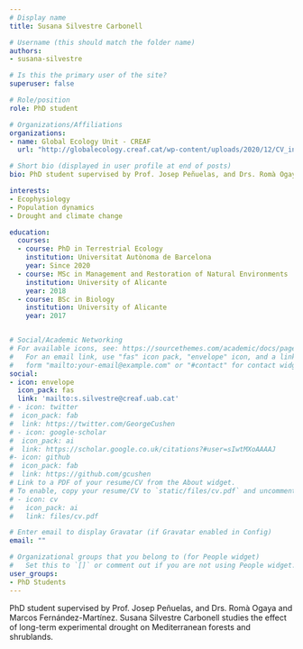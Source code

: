 ```yaml
---
# Display name
title: Susana Silvestre Carbonell

# Username (this should match the folder name)
authors:
- susana-silvestre

# Is this the primary user of the site?
superuser: false

# Role/position
role: PhD student

# Organizations/Affiliations
organizations:
- name: Global Ecology Unit - CREAF
  url: "http://globalecology.creaf.cat/wp-content/uploads/2020/12/CV_ingles_Susana_Silvestre.pdf"

# Short bio (displayed in user profile at end of posts)
bio: PhD student supervised by Prof. Josep Peñuelas, and Drs. Romà Ogaya and Marcos Fernández-Martínez.  

interests:
- Ecophysiology
- Population dynamics
- Drought and climate change

education:
  courses:
  - course: PhD in Terrestrial Ecology
    institution: Universitat Autònoma de Barcelona
    year: Since 2020
  - course: MSc in Management and Restoration of Natural Environments
    institution: University of Alicante
    year: 2018
  - course: BSc in Biology
    institution: University of Alicante
    year: 2017


# Social/Academic Networking
# For available icons, see: https://sourcethemes.com/academic/docs/page-builder/#icons
#   For an email link, use "fas" icon pack, "envelope" icon, and a link in the
#   form "mailto:your-email@example.com" or "#contact" for contact widget.
social:
- icon: envelope
  icon_pack: fas
  link: 'mailto:s.silvestre@creaf.uab.cat'
# - icon: twitter
#  icon_pack: fab
#  link: https://twitter.com/GeorgeCushen
# - icon: google-scholar
#  icon_pack: ai
#  link: https://scholar.google.co.uk/citations?#user=sIwtMXoAAAAJ
#- icon: github
#  icon_pack: fab
#  link: https://github.com/gcushen
# Link to a PDF of your resume/CV from the About widget.
# To enable, copy your resume/CV to `static/files/cv.pdf` and uncomment the lines below.
# - icon: cv
#   icon_pack: ai
#   link: files/cv.pdf

# Enter email to display Gravatar (if Gravatar enabled in Config)
email: ""

# Organizational groups that you belong to (for People widget)
#   Set this to `[]` or comment out if you are not using People widget.
user_groups:
- PhD Students
---
```


PhD student supervised by Prof. Josep Peñuelas, and Drs. Romà Ogaya and Marcos Fernández-Martínez. Susana Silvestre Carbonell studies the effect of long-term experimental drought on Mediterranean forests and shrublands.
